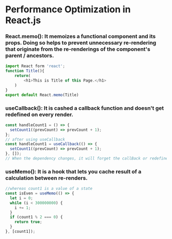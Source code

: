 # Performance Optimization in React.js

### React.memo(): It memoizes a functional component and its props. Doing so helps to prevent unnecessary re-rendering that originate from the re-renderings of the component's parent / ancestors.

```js
import React form 'react';
function Title(){
    return(
        <h1>This is Title of this Page.</h1>
    )
}
export default React.memo(Title)

```

### useCallback(): It is cashed a callback function and doesn't get redefined on every render.

```js
const handleCount1 = () => {
  setCount1((prevCount) => prevCount + 1);
};
// after using useCallback
const handleCount1 = useCallback(() => {
  setCount1((prevCount) => prevCount + 1);
}, []);
// When the dependency changes, it will forget the callBack or redefined again.
```

### useMemo(): It is a hook that lets you cache result of a calculation between re-renders.

```js
//whereas count1 is a value of a state
const isEven = useMemo(() => {
  let i = 0;
  while (i < 300000000) {
    i += 1;
  }
  if (count1 % 2 === 0) {
    return true;
  }
}, [count1]);
```
